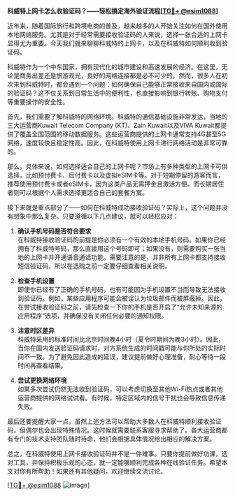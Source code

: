 **科威特上网卡怎么收验证码？——轻松搞定海外验证流程[[TG💪+ @esim1088](https://t.me/s/esim1088)]**

近年来，随着国际旅行和跨境电商的普及，越来越多的人开始关注如何在国外使用本地网络服务。尤其是对于经常需要接收验证码的人来说，选择一张合适的上网卡显得尤为重要。今天我们就来聊聊科威特的上网卡，以及在科威特如何顺利收到验证码。

科威特作为一个中东国家，拥有现代化的城市建设和高速发展的经济。在这里，无论是商务出差还是旅游观光，良好的网络连接都是必不可少的。然而，很多人在初次来到科威特时，都会遇到一个问题：如何确保自己能够正常接收来自国内或国际的验证码？这不仅关系到日常生活中的便利性，也直接影响到银行转账、购物支付等重要操作的安全性。

首先，我们需要了解科威特的网络环境。科威特的通信基础设施非常发达，当地的三大运营商Kuwait Telecom Company (KT)、Zain Kuwait以及VIVA Kuwait都提供了覆盖全国范围的移动数据服务。这些运营商提供的上网卡通常支持4G甚至5G网络，速度较快且稳定性高。因此，在科威特使用上网卡进行网络活动是非常可靠的。

那么，具体来说，如何选择适合自己的上网卡呢？市场上有多种类型的上网卡可供选择，比如预付费卡、后付费卡以及虚拟eSIM卡等。对于短期停留的游客而言，推荐使用预付费卡或者eSIM卡，因为这类产品无需押金且激活方便。而长期居住者则可以根据个人需求选择更适合自己的套餐方案。

接下来就是重点部分了——如何在科威特成功接收验证码？实际上，这个问题并没有想象中那么复杂。只要遵循以下几点建议，就可以轻松应对：

1. **确认手机号码是否符合要求**  
   在科威特接收验证码的前提是你必须有一个有效的本地手机号码。如果你已经拥有了科威特号码，那么直接用这个号码即可；如果没有，则需要购买一张当地的上网卡并开通语音通话功能。需要注意的是，并非所有上网卡都支持接收短信验证码，所以在选购之前一定要仔细查看相关说明。

2. **检查手机设置**  
   即使你已经有了正确的手机号码，也有可能因为手机设置不当而导致无法接收到验证码。例如，某些应用程序可能会被误认为垃圾邮件而被屏蔽掉。因此，在尝试接收验证码之前，请先检查一下你的手机是否开启了“允许未知来源的应用程序”选项，并确保没有关闭任何必要的通知权限。

3. **注意时区差异**  
   科威特采用的标准时间比北京时间晚4小时（夏令时期间为晚3小时）。因此，当你在国内发送验证码请求时，对方系统生成的时间戳可能与你所处的实际时间不一致。为了避免因此造成的延误，建议提前做好心理准备，耐心等待一段时间再查看结果。

4. **尝试更换网络环境**  
   如果多次尝试仍然无法收到验证码，可以考虑切换至其他Wi-Fi热点或者其他运营商提供的网络试试看。有时候，特定区域内的信号干扰也会导致信息传递失败。

最后还要提醒大家一点，虽然上述方法可以帮助大多数人在科威特顺利接收验证码，但偶尔也会出现特殊情况。这时候就需要联系客服寻求帮助了。各大运营商都有专门的技术支持团队随时待命，他们会根据具体情况给出相应的解决方案。

总之，在科威特使用上网卡接收验证码并不是一件难事。只要你提前做好功课，选对工具，并保持积极乐观的心态，就一定能够顺利完成各种在线验证任务。希望本文对你有所帮助！如果还有其他疑问，欢迎继续交流讨论。

[[TG💪+ @esim1088](https://t.me/s/esim1088) ![Image](https://i.postimg.cc/4NQfJmqS/Snipaste-2025-05-13-00-14-12.png)]